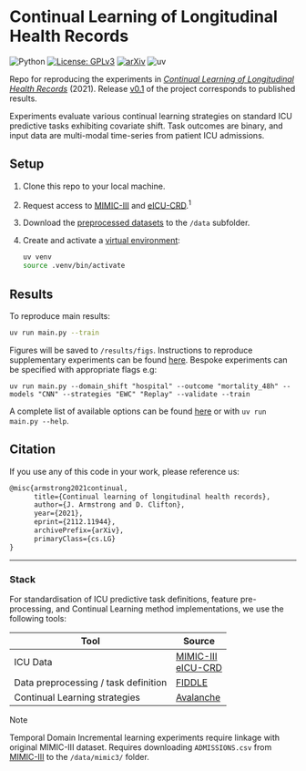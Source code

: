 # Continual Learning of Longitudinal Health Records

![Python](https://badges.aleen42.com/src/python.svg) [![License: GPLv3](https://img.shields.io/badge/license-GPLv3-green.svg)](https://opensource.org/licenses/gpl-3-0) [![arXiv](https://img.shields.io/badge/arXiv-2112.11944-b31b1b.svg)](https://arxiv.org/abs/2112.11944) ![uv](https://img.shields.io/badge/%E2%80%8B-uv-%23A100FF.svg?style=flat&logo=uv&logoColor=A100FF) 

Repo for reproducing the experiments in [*Continual Learning of Longitudinal Health Records*](https://arxiv.org/abs/2112.11944) (2021). Release [v0.1](releases/v0.1) of the project corresponds to published results.

Experiments evaluate various continual learning strategies on standard ICU predictive tasks exhibiting covariate shift. Task outcomes are binary, and input data are multi-modal time-series from patient ICU admissions.

## Setup

1. Clone this repo to your local machine.
2. Request access to [MIMIC-III](https://www.physionet.org/content/mimiciii/1.4/) and [eICU-CRD](https://www.physionet.org/content/eicu-crd/2.0/).<sup>1</sup>
3. Download the [preprocessed datasets](https://physionet.org/files/mimic-eicu-fiddle-feature/1.0.0/) to the `/data` subfolder.
4. Create and activate a [virtual environment](https://docs.astral.sh/uv/pip/environments/):

   ```zsh
   uv venv
   source .venv/bin/activate
   ```

## Results

To reproduce main results:

```zsh
uv run main.py --train
```

Figures will be saved to `/results/figs`. Instructions to reproduce supplementary experiments can be found [here](/results/README.md). Bespoke experiments can be specified with appropriate flags e.g:

```posh
uv run main.py --domain_shift "hospital" --outcome "mortality_48h" --models "CNN" --strategies "EWC" "Replay" --validate --train
```

A complete list of available options can be found [here](/config/README.md) or with `uv run main.py --help`.

## Citation

If you use any of this code in your work, please reference us:

```latex
@misc{armstrong2021continual,
      title={Continual learning of longitudinal health records}, 
      author={J. Armstrong and D. Clifton},
      year={2021},
      eprint={2112.11944},
      archivePrefix={arXiv},
      primaryClass={cs.LG}
}
```

---

### Stack

For standardisation of ICU predictive task definitions, feature pre-processing, and Continual Learning method implementations, we use the following tools:

| Tool                        | Source               |
|-----------------------------|----------------------|
|ICU Data                     | [MIMIC-III](https://www.physionet.org/content/mimiciii/1.4/)<br> [eICU-CRD](https://www.physionet.org/content/eicu-crd/2.0/) |
|Data preprocessing / task definition | [FIDDLE](https://www.physionet.org/content/mimic-eicu-fiddle-feature/1.0.0/) |
|Continual Learning strategies| [Avalanche](https://avalanche.continualai.org/)

> [!NOTE]
> Temporal Domain Incremental learning experiments require linkage with original MIMIC-III dataset. Requires downloading `ADMISSIONS.csv` from [MIMIC-III](https://physionet.org/content/mimiciii/1.4/) to the `/data/mimic3/` folder.
